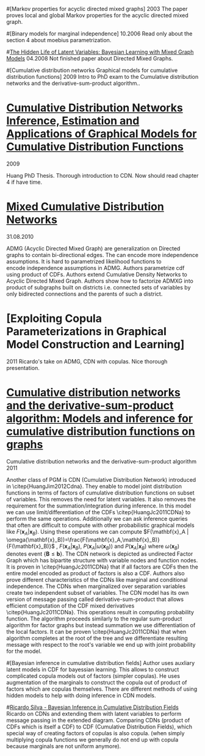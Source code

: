 #[Markov properties for acyclic directed mixed graphs]
2003
The paper proves local and global Markov properties for the acyclic directed mixed graph.

#[Binary models for marginal independence]
10.2006
Read only about the section 4 about moebius parametrization.

#[The Hidden Life of Latent Variables: Bayesian Learning with Mixed Graph Models](http://www.jmlr.org/papers/volume10/silva09a/silva09a.pdf)
04.2008
Not finished paper about Directed Mixed Graphs.

#[Cumulative distribution networks Graphical models for cumulative distribution functions]
2009
Intro to PhD exam to the Cumulative distribution networks and the derivative-sum-product algorithm..

# [Cumulative Distribution Networks Inference, Estimation and Applications of Graphical Models for Cumulative Distribution Functions](http://www.psi.toronto.edu/publications/2009/PhDdocument_CDNs.pdf)
2009

Huang PhD Thesis. Thorough introduction to CDN. Now should read chapter 4 if have time.

# [Mixed Cumulative Distribution Networks](http://proceedings.mlr.press/v15/silva11a/silva11a.pdf)
31.08.2010

ADMG (Acyclic Directed Mixed Graph) are generalization on Directed graphs to contain bi-directional edges.
The can encode more independence assumptions. It is hard to parametrized likelihood functions to  
encode independence assumptions in ADMG. Authors parametrize cdf using product of CDFs. 
Authors extend Cumulative Density Networks to Acyclic Directed Mixed Graph.
Authors show how to factorize ADMXG into product of subgraphs built on districts i.e. connected sets of variables by only 
bidirected connections and the parents of such a district.

# [Exploiting Copula Parameterizations in Graphical Model Construction and Learning]
2011
Ricardo's take on ADMG, CDN with copulas. Nice thorough presentation.

# [Cumulative distribution networks and the derivative-sum-product algorithm: Models and inference for cumulative distribution functions on graphs](http://www.jmlr.org/papers/volume12/huang11a/huang11a.pdf)
Cumulative distribution networks and the derivative-sum-product algorithm
2011

Another class of PGM is CDN (Cumulative Distribution Network) introduced in \citep{HuangJim2012Cdna}. 
They enable to model joint distribution functions in terms of factors of cumulative distribution functions on subset 
of variables. This removes the need for latent variables. It also removes the requirement for the summation/integration 
during inference. In this model we can use limit/differentiation of the CDFs \citep{HuangJc2011CDNa} to perform the same 
operations. Additionally we can ask inference queries that often are difficult to compute with other probabilistic graphical 
models like $F(\bm{x}_A|\bm{x}_B)$. 
Using these operations we can compute $F(\mathbf{x}_A | \omega(\mathbf{x}_B))=\frac{F(\mathbf{x}_A,\mathbf{x}_B)}{F(\mathbf{x}_B)}$
, $F(\mathbf{x}_A | \mathbf{x}_B)$, $P(\mathbf{x}_A | \omega(\mathbf{x}_B))$ and $P(\mathbf{x}_A | \mathbf{x}_B)$ 
where $\omega(\mathbf{x}_B)$ denotes event \{$\mathbf{B} \leq \mathbf{b}$\}. The CDN network is depicted as undirected 
Factor Graph which has bipartite structure with variable nodes and function nodes. It is proven in \citep{HuangJc2011CDNa}
 that if all factors are CDFs then the entire model encoded as product of factors is also a CDF. Authors also prove different 
 characteristics of the CDNs like marginal and conditional independence. The CDNs when marginalized over separation variables 
 create two independent subset of variables. 
 The CDN model has its own version of message passing called derivative-sum-product that allows efficient computation 
 of the CDF mixed derivatives \citep{HuangJc2011CDNa}. This operations result in computing probability function. 
 The algorithm proceeds similarly to the regular sum-product algorithm for factor graphs but instead summation we use 
 differentiation of the local factors. It can be proven \citep{HuangJc2011CDNa} that when algorithm completes at the root 
 of the tree and we differentiate resulting message with respect to the root's variable we end up with joint probability 
 for the model.
 
 #[Bayesian inference in cumulative distribution fields]
 Author uses auxliary latent models in CDF for bayessian learning. This allows to construct complicated copula models
 out of factors (simpler copulas). He uses augmentation of the marginals to construct the copula out of product of factors
 which are copulas themselves.
 There are different methods of using hidden models to help with doing inference in CDN models.
 
 #[Ricardo Silva - Bayesian Inference in Cumulative Distribution Fields](https://www.youtube.com/watch?v=GkEZw3xTQZw)
 Ricardo on CDNs and extending them with latent variables to perform message passing in the extended diagram. Comparing 
 CDNs (product of CDFs which is itself a CDF) to CDF (Cumulative Distribution Fields), which special way of creating 
 factors of copulas is also copula. (when simply multiplying copula functions we generally do not end up with copula because
 marginals are not uniform anymore).
 

